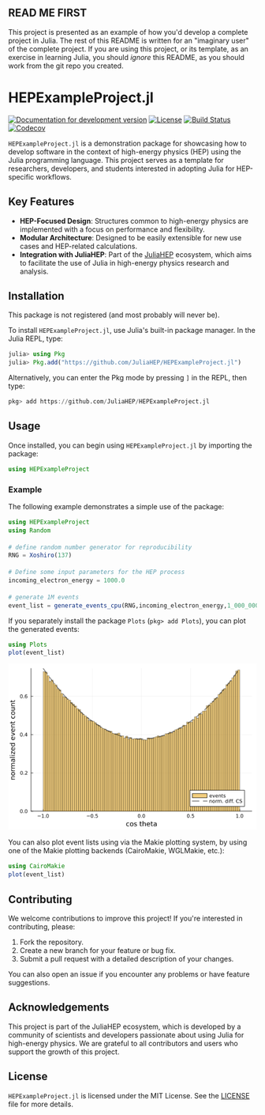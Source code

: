 ## READ ME FIRST

This project is presented as an example of how you'd develop a complete project in Julia. The rest of this README is written for an "imaginary user" of the complete project. If you are using this project, or its template, as an exercise in learning Julia, you should *ignore* this README, as you should work from the git repo you created.

# HEPExampleProject.jl

[![Documentation for development version](https://img.shields.io/badge/docs-dev-blue.svg)](https://JuliaHEP.github.io/HEPExampleProject.jl/dev)
[![License](http://img.shields.io/badge/license-MIT-brightgreen.svg?style=flat)](LICENSE.md)
[![Build Status](https://github.com/JuliaHEP/HEPExampleProject.jl/workflows/CI/badge.svg)](https://github.com/JuliaHEP/HEPExampleProject.jl/actions/workflows/CI.yml)
[![Codecov](https://codecov.io/gh/JuliaHEP/HEPExampleProject.jl/branch/main/graph/badge.svg)](https://codecov.io/gh/JuliaHEP/HEPExampleProject.jl)

`HEPExampleProject.jl` is a demonstration package for showcasing how to develop software
in the context of high-energy physics (HEP) using the Julia programming language. This project
serves as a template for researchers, developers, and students interested in adopting Julia
for HEP-specific workflows.

## Key Features

- **HEP-Focused Design**: Structures common to high-energy physics are implemented with a focus on performance and flexibility.
- **Modular Architecture**: Designed to be easily extensible for new use cases and HEP-related calculations.
- **Integration with JuliaHEP**: Part of the [JuliaHEP](https://github.com/JuliaHEP) ecosystem, which aims to facilitate the use of Julia in high-energy physics research and analysis.

## Installation

This package is not registered (and most probably will never be).

To install `HEPExampleProject.jl`, use Julia's built-in package manager. In the Julia REPL, type:

```julia
julia> using Pkg
julia> Pkg.add("https://github.com/JuliaHEP/HEPExampleProject.jl")
```

Alternatively, you can enter the Pkg mode by pressing `]` in the REPL, then type:

```julia
pkg> add https://github.com/JuliaHEP/HEPExampleProject.jl
```

## Usage

Once installed, you can begin using `HEPExampleProject.jl` by importing the package:

```julia
using HEPExampleProject
```

### Example

The following example demonstrates a simple use of the package:

```julia
using HEPExampleProject
using Random

# define random number generator for reproducibility
RNG = Xoshiro(137)

# Define some input parameters for the HEP process
incoming_electron_energy = 1000.0

# generate 1M events
event_list = generate_events_cpu(RNG,incoming_electron_energy,1_000_000)
```

If you separately install the package `Plots` (`pkg> add Plots`), you can plot
the generated events:

```Julia
using Plots
plot(event_list)
```

![event_plot](docs/assets/event_plot.png)

You can also plot event lists using via the Makie plotting system, by using
one of the Makie plotting backends (CairoMakie, WGLMakie, etc.):

```Julia
using CairoMakie
plot(event_list)
```

## Contributing

We welcome contributions to improve this project! If you're interested in contributing, please:

1. Fork the repository.
2. Create a new branch for your feature or bug fix.
3. Submit a pull request with a detailed description of your changes.

You can also open an issue if you encounter any problems or have feature suggestions.

## Acknowledgements

This project is part of the JuliaHEP ecosystem, which is developed by a community of scientists
and developers passionate about using Julia for high-energy physics. We are grateful to
all contributors and users who support the growth of this project.

## License

`HEPExampleProject.jl` is licensed under the MIT License.
See the [LICENSE](https://github.com/JuliaHEP/HEPExampleProject.jl/blob/main/LICENSE) file for more details.
